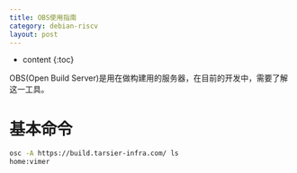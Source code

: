 ```yaml
---
title: OBS使用指南
category: debian-riscv
layout: post
---
```

* content
{:toc}

OBS(Open Build Server)是用在做构建用的服务器，在目前的开发中，需要了解这一工具。

# 基本命令

```bash
osc -A https://build.tarsier-infra.com/ ls
home:vimer
```
